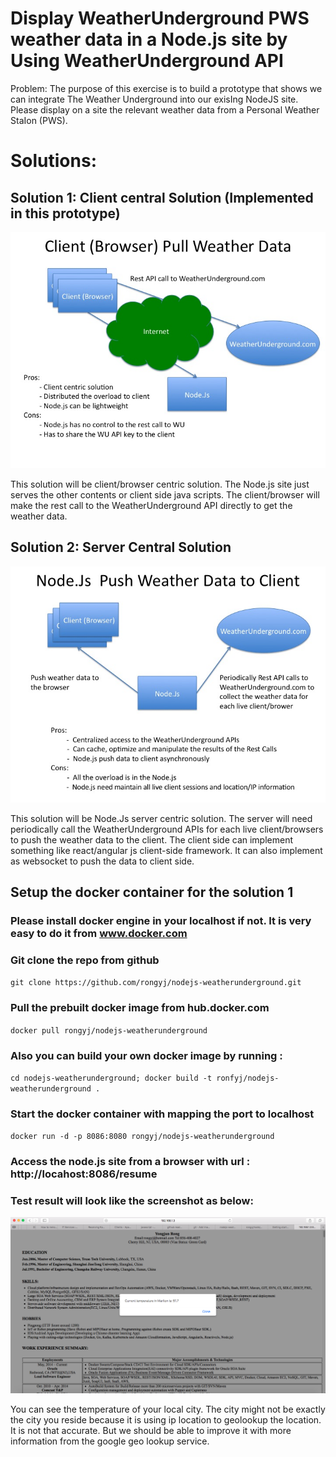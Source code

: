 #  Display WeatherUnderground PWS weather data in a Node.js site by Using WeatherUnderground API 
Problem: The purpose of this exercise is to build a prototype that shows we can integrate The Weather Underground into our exisIng NodeJS site. Please display on a site the relevant weather data from a Personal Weather StaIon (PWS).

# Solutions:
## Solution 1: Client central Solution (Implemented in this prototype)
![Client Central Solution](https://github.com/rongyj/nodejs-weatherunderground/blob/master/Arch-Diagrams/Slide1.jpg)

This solution will be client/browser centric solution. The Node.js site just serves the other contents or client side java scripts. The client/browser will make the rest call to the WeatherUnderground API directly to get the weather data. 
## Solution 2: Server Central Solution
![Server Central Solution](https://github.com/rongyj/nodejs-weatherunderground/blob/master/Arch-Diagrams/Slide2.jpg)

This solution will be Node.Js server centric solution. The server will need periodically call the WeatherUnderground APIs for each live client/browsers to push the weather data to the client. The client side can implement something like react/angular js client-side framework. It can also implement as websocket to push the data to client side. 

## Setup the docker container for the solution 1 
### Please install docker engine in your localhost if not. It is very easy to do it from www.docker.com
### Git clone the repo from github
`git clone https://github.com/rongyj/nodejs-weatherunderground.git`
### Pull the prebuilt docker image from hub.docker.com
`docker pull rongyj/nodejs-weatherunderground`
### Also you can build your own docker image by running :
`cd nodejs-weatherunderground;
docker build -t ronfyj/nodejs-weatherunderground .`
### Start the docker container with mapping the port to localhost
`docker run -d -p 8086:8080 rongyj/nodejs-weatherunderground`
### Access the node.js site from a browser with url : http://locahost:8086/resume
### Test result will look like the screenshot as below:
![Test result screenshot](https://github.com/rongyj/nodejs-weatherunderground/blob/master/result-screenshot.png)

You can see the temperature of your local city. The city might not be exactly the city you reside because it is using ip location to geolookup the location. It is not that accurate. But we should be able to improve it with more information from the google geo lookup service.